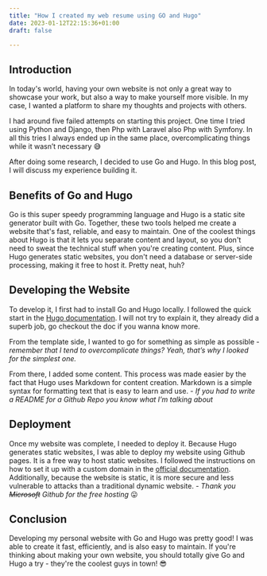 ```yaml
---
title: "How I created my web resume using GO and Hugo"
date: 2023-01-12T22:15:36+01:00
draft: false

---
```


## Introduction

In today's world, having your own website is not only a great way to showcase your work, but also a way to make yourself more visible. In my case, I wanted a platform to share my thoughts and projects with others. 

I had around five failed attempts on starting this project. One time I tried using Python and Django, then Php with Laravel also Php with Symfony. In all this tries I always ended up in the same place, overcomplicating things while it wasn’t necessary 😅 

After doing some research, I decided to use Go and Hugo. In this blog post, I will discuss my experience building it.

## Benefits of Go and Hugo

Go is this super speedy programming language and Hugo is a static site generator built with Go. Together, these two tools helped me create a website that's fast, reliable, and easy to maintain. One of the coolest things about Hugo is that it lets you separate content and layout, so you don't need to sweat the technical stuff when you're creating content. Plus, since Hugo generates static websites, you don't need a database or server-side processing, making it free to host it. Pretty neat, huh?

## Developing the Website

To develop it, I first had to install Go and Hugo locally. I followed the quick start in the [Hugo documentation](https://gohugo.io/getting-started/quick-start/). I will not try to explain it, they already did a superb job, go checkout the doc if you wanna know more. 

From the template side, I wanted to go for something as simple as possible - *remember that I tend to overcomplicate things? Yeah, that’s why I looked for the simplest one.*  

From there, I added some content. This process was made easier by the fact that Hugo uses Markdown for content creation. Markdown is a simple syntax for formatting text that is easy to learn and use. - *If you had to write a README for a Github Repo you know what I’m talking about*

## Deployment

Once my website was complete, I needed to deploy it. Because Hugo generates static websites, I was able to deploy my website using Github pages. It is a free way to host static websites. I followed the instructions on how to set it up with a custom domain in the [official documentation](https://gohugo.io/hosting-and-deployment/hosting-on-github/). Additionally, because the website is static, it is more secure and less vulnerable to attacks than a traditional dynamic website. - *Thank you ~~Microsoft~~ Github for the free hosting* 😛

## Conclusion

Developing my personal website with Go and Hugo was pretty good! I was able to create it fast, efficiently, and is also easy to maintain. If you're thinking about making your own website, you should totally give Go and Hugo a try - they're the coolest guys in town! 😎